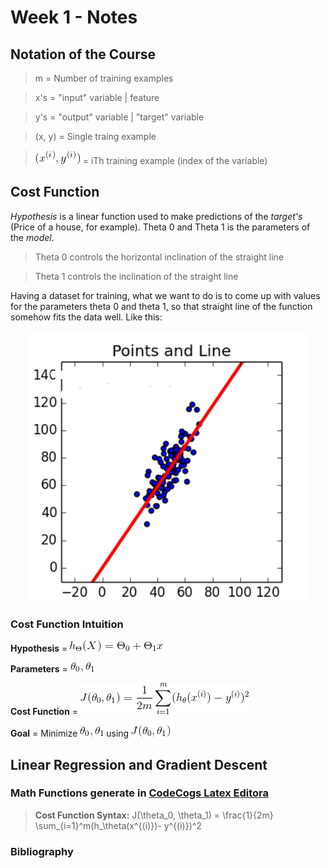 # Week 1 - Notes


## Notation of the Course

> m   = Number of training examples

> x's = "input" variable | feature

> y's = "output" variable | "target" variable

> (x, y) = Single traing example

> ![formula](https://github.com/akliemke/dailylog/blob/master/2018/MLCoursera/Week%201/images/CodeCogsEqn2.gif) = iTh training example (index of the variable)

## Cost Function

*Hypothesis* is a linear function used to make predictions of the *target's* (Price of a house, for example). 
Theta 0 and Theta 1 is the parameters of the *model*.

> Theta 0 controls the horizontal inclination of the straight line 

> Theta 1 controls the inclination of the straight line

Having a dataset for training, what we want to do is to come up with values for the parameters theta 0 and theta 1, so that straight line of the function somehow fits the data well. Like this:

<div style="text-align:center"><img src ="https://github.com/akliemke/dailylog/blob/master/2018/MLCoursera/Week%201/images/straight_line_fit.PNG" /></div>

### Cost Function Intuition  

**Hypothesis** = ![Hypothesis](https://github.com/akliemke/dailylog/blob/master/2018/MLCoursera/Week%201/images/CodeCogsEqn.gif)

**Parameters** = ![Parameters](https://github.com/akliemke/dailylog/blob/master/2018/MLCoursera/Week%201/images/theta_0_theta_1.gif)

**Cost Function** = ![Cost Function](https://github.com/akliemke/dailylog/blob/master/2018/MLCoursera/Week%201/images/costa_function.gif)

**Goal** = Minimize ![Theta0_Theta1](https://github.com/akliemke/dailylog/blob/master/2018/MLCoursera/Week%201/images/theta_0_theta_1.gif) using  ![J_Function](https://github.com/akliemke/dailylog/blob/master/2018/MLCoursera/Week%201/images/J_function.gif)


## Linear Regression and Gradient Descent




### Math Functions generate in [CodeCogs Latex Editora](https://www.codecogs.com/latex/eqneditor.php)

> **Cost Function Syntax:** J(\theta_0, \theta_1) = \frac{1}{2m} \sum_{i=1}^m(h_\theta(x^{(i)})- y^{(i)})^2 

### Bibliography